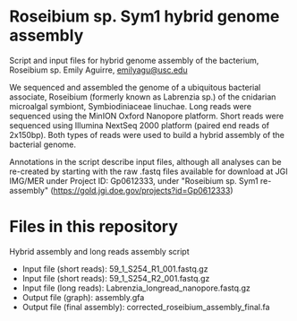 # Roseibium sp. Sym1 hybrid genome assembly
Script and input files for hybrid genome assembly of the bacterium, Roseibium sp. 
Emily Aguirre, emilyagu@usc.edu

We sequenced and assembled the genome of a ubiquitous bacterial associate, Roseibium (formerly known as Labrenzia sp.) of the cnidarian microalgal symbiont, Symbiodiniaceae linuchae. Long reads were sequenced using the MinION Oxford Nanopore platform. Short reads were sequenced using Illumina NextSeq 2000 platform (paired end reads of 2x150bp). Both types of reads were used to build a hybrid assembly of the bacterial genome.

Annotations in the script describe input files, although all analyses can be re-created by starting with the raw .fastq files available for download at JGI IMG/MER under Project ID: Gp0612333, under "Roseibium sp. Sym1 re-assembly" (https://gold.jgi.doe.gov/projects?id=Gp0612333)

# Files in this repository

Hybrid assembly and long reads assembly script
- Input file (short reads): 59_1_S254_R1_001.fastq.gz
- Input file (short reads): 59_1_S254_R2_001.fastq.gz
- Input file (long reads): Labrenzia_longread_nanopore.fastq.gz
- Output file (graph): assembly.gfa
- Output file (final assembly): corrected_roseibium_assembly_final.fa
